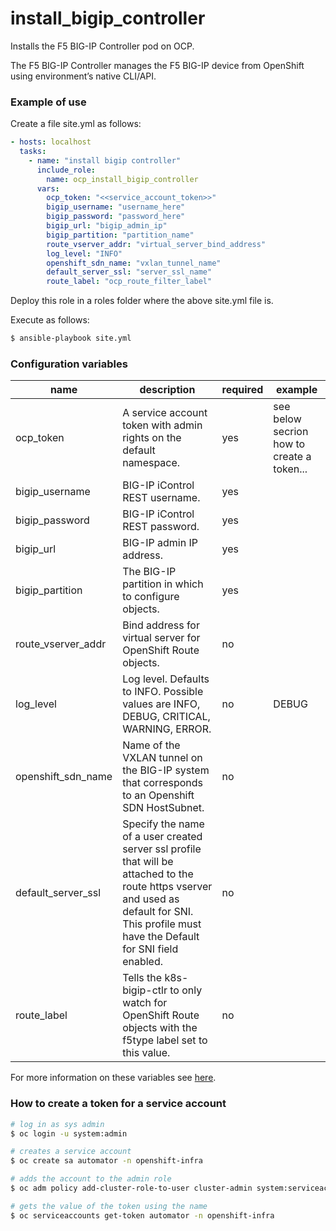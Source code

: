 # install_bigip_controller

Installs the F5 BIG-IP Controller pod on OCP.

The F5 BIG-IP Controller manages the F5 BIG-IP device from OpenShift using environment’s native CLI/API.

### Example of use

Create a file site.yml as follows:

```yaml
- hosts: localhost
  tasks: 
    - name: "install bigip controller"
      include_role: 
        name: ocp_install_bigip_controller
      vars:
        ocp_token: "<<service_account_token>>"
        bigip_username: "username_here"
        bigip_password: "password_here"
        bigip_url: "bigip_admin_ip"
        bigip_partition: "partition_name"
        route_vserver_addr: "virtual_server_bind_address"
        log_level: "INFO"
        openshift_sdn_name: "vxlan_tunnel_name"
        default_server_ssl: "server_ssl_name"
        route_label: "ocp_route_filter_label"
```
Deploy this role in a roles folder where the above site.yml file is.

Execute as follows:

```bash
$ ansible-playbook site.yml
```  
### Configuration variables

| name | description | required | example |
|---|---|---|---|
| ocp_token | A service account token with admin rights on the default namespace. | yes | see below secrion how to create a token...
| bigip_username| BIG-IP iControl REST username. | yes | |
| bigip_password | BIG-IP iControl REST password. | yes | |
| bigip_url | BIG-IP admin IP address. | yes | |
| bigip_partition | The BIG-IP partition in which to configure objects. | yes |
| route_vserver_addr | Bind address for virtual server for OpenShift Route objects. | no |
| log_level | Log level. Defaults to INFO. Possible values are INFO, DEBUG, CRITICAL, WARNING, ERROR. | no | DEBUG |
| openshift_sdn_name | Name of the VXLAN tunnel on the BIG-IP system that corresponds to an Openshift SDN HostSubnet. | no | |
| default_server_ssl | Specify the name of a user created server ssl profile that will be attached to the route https vserver and used as default for SNI. This profile must have the Default for SNI field enabled. | no |
| route_label | Tells the k8s-bigip-ctlr to only watch for OpenShift Route objects with the f5type label set to this value. | no | |
          
For more information on these variables see [here](https://clouddocs.f5.com/products/connectors/k8s-bigip-ctlr/latest).

<a name="ocp-token"></a>
### How to create a token for a service account

```bash
# log in as sys admin
$ oc login -u system:admin

# creates a service account
$ oc create sa automator -n openshift-infra

# adds the account to the admin role
$ oc adm policy add-cluster-role-to-user cluster-admin system:serviceaccount:openshift-infra:automator

# gets the value of the token using the name
$ oc serviceaccounts get-token automator -n openshift-infra
```
